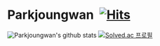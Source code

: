 

# Parkjoungwan&nbsp; [![Hits](https://hits.seeyoufarm.com/api/count/incr/badge.svg?url=https%3A%2F%2Fgithub.com%2FKinetic27%2FKinetic27)](https://hits.seeyoufarm.com) 

![Parkjoungwan's github stats](https://github-readme-stats.vercel.app/api?username=Parkjoungwan&show_icons=true&theme=merko) [![Solved.ac
프로필](http://mazassumnida.wtf/api/v2/generate_badge?boj=kjsd007)](https://solved.ac/kjsd007) 
